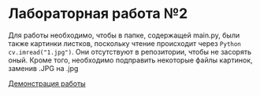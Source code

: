 # Лабораторная работа №2

Для работы необходимо, чтобы в папке, содержащей main.py, были также картинки листков, поскольку чтение происходит через ```Python cv.imread("1.jpg")```. Они отсутствуют в репозитории, чтобы не засорять оный. Кроме того, необходимо подправить некоторые файлы картинок, заменив .JPG на .jpg

[Демонстрация работы](https://youtu.be/Ug0-EIQFyaI)